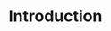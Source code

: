 ---
title: Introduction
position_number: 1
parameters:
  - name:
    content:
content_markdown: >-
  The access token is valid only for a limited time, indicated by the expiration
  time in the response attribute 'expires\_in'. Obtaining an Access Token is
  done via POST method, passing token parameters via the URL.


response_code_blocks:
    title: ENDPOINTS
    endpoints:
      - method: POST
        resource: /user/token
---